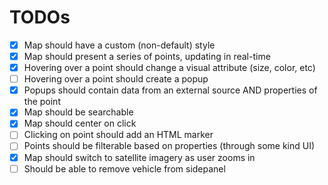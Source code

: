 # TODOs

- [x] Map should have a custom (non-default) style
- [x] Map should present a series of points, updating in real-time
- [x] Hovering over a point should change a visual attribute (size,  color, etc)
- [ ] Hovering over a point should create a popup
- [x] Popups should contain data from an external source AND properties of the point
- [x] Map should be searchable
- [x] Map should center on click
- [ ] Clicking on point should add an HTML marker
- [ ] Points should be filterable based on properties (through some kind UI)
- [x] Map should switch to satellite imagery as user zooms in
- [ ] Should be able to remove vehicle from sidepanel
